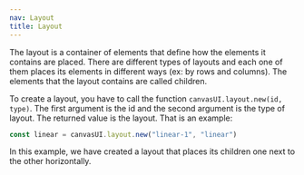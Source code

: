 ```yaml
---
nav: Layout
title: Layout
---
```


The layout is a container of elements that define how the elements it contains are placed. There are different types of layouts and each one of them places its elements in different ways (ex: by rows and columns). The elements that the layout contains are called children.

To create a layout, you have to call the function `canvasUI.layout.new(id, type)`. The first argument is the id and the second argument is the type of layout. The returned value is the layout. That is an example:

```javascript
const linear = canvasUI.layout.new("linear-1", "linear")
```

In this example, we have created a layout that places its children one next to the other horizontally.
